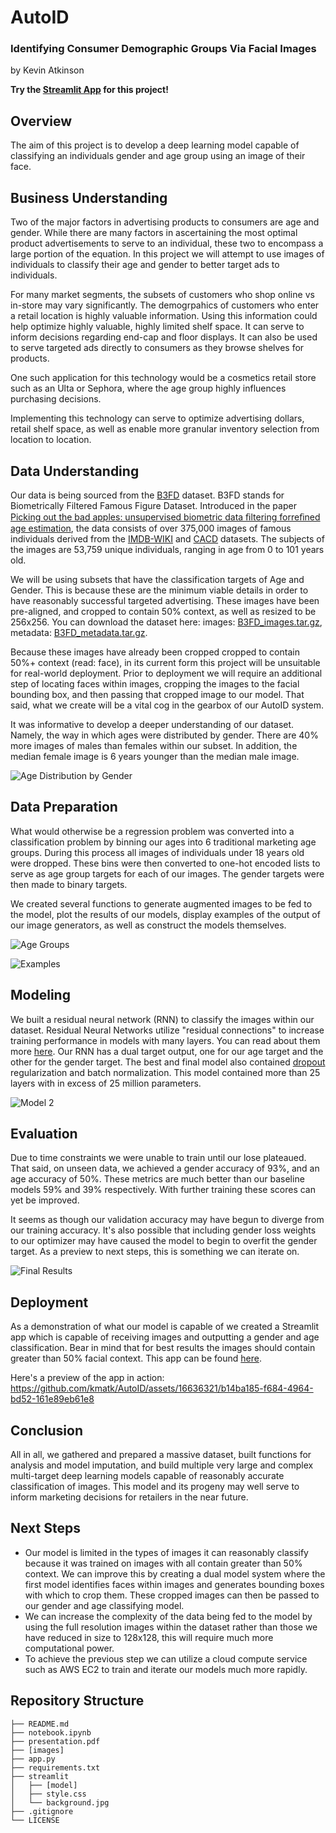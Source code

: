# **AutoID**
### Identifying Consumer Demographic Groups Via Facial Images
by Kevin Atkinson

**Try the [Streamlit App](https://kmatk-autoid-app-lcpx0a.streamlit.app/) for this project!**

## Overview
The aim of this project is to develop a deep learning model capable of classifying an individuals gender and age group using an image of their face. 

## Business Understanding
Two of the major factors in advertising products to consumers are age and gender. While there are many factors in ascertaining the most optimal product advertisements to serve to an individual, these two to encompass a large portion of the equation. In this project we will attempt to use images of individuals to classify their age and gender to better target ads to individuals. 

For many market segments, the subsets of customers who shop online vs in-store may vary significantly. The demogrpahics of customers who enter a retail location is highly valuable information. Using this information could help optimize highly valuable, highly limited shelf space. It can serve to inform decisions regarding end-cap and floor displays. It can also be used to serve targeted ads directly to consumers as they browse shelves for products. 

One such application for this technology would be a cosmetics retail store such as an Ulta or Sephora, where the age group highly influences purchasing decisions. 

Implementing this technology can serve to optimize advertising dollars, retail shelf space, as well as enable more granular inventory selection from location to location.

## Data Understanding

Our data is being sourced from the [B3FD](https://github.com/kbesenic/B3FD) dataset. B3FD stands for Biometrically Filtered Famous Figure Dataset. Introduced in the paper [Picking out the bad apples: unsupervised biometric data ﬁltering forreﬁned age estimation](https://link.springer.com/epdf/10.1007/s00371-021-02323-y?sharing_token=z1NicVj4Fy7P340TvNARsPe4RwlQNchNByi7wbcMAY6I9f3BJkfEnl_nOTlEIb8Wo61IlQRlpMJvoIBvErNdzQVjHI_iw8GtkfEtU2GkEZUAH1OPj6rD6vzQM6L0QxHaTNktc-rMcuc7CpaKb-DYU5QZuxSyGKUtAzk9EUTpuwo=), the data consists of over 375,000 images of famous individuals derived from the [IMDB-WIKI](https://data.vision.ee.ethz.ch/cvl/rrothe/imdb-wiki/) and [CACD](https://bcsiriuschen.github.io/CARC/) datasets. The subjects of the images are 53,759 unique individuals, ranging in age from 0 to 101 years old.

We will be using subsets that have the classification targets of Age and Gender. This is because these are the minimum viable details in order to have reasonably successful targeted advertising. These images have been pre-aligned, and cropped to contain 50% context, as well as resized to be 256x256. You can download the dataset here: images: [B3FD_images.tar.gz](https://ferhr-my.sharepoint.com/:u:/g/personal/kbr122017_fer_hr/EU4lr6xf_ZhBi9vN_i8h_XEByhasE-qqKlcC7iqk5K9XtQ?e=Yox63W), metadata: [B3FD_metadata.tar.gz](https://ferhr-my.sharepoint.com/:u:/g/personal/kbr122017_fer_hr/EcKiZtbTTb5Ep-fN32wCx4oBIcY64Wr8JhxlgPkV33M7cg?e=Q6NtUX).

Because these images have already been cropped cropped to contain 50%+ context (read: face), in its current form this project will be unsuitable for real-world deployment. Prior to deployment we will require an additional step of locating faces within images, cropping the images to the facial bounding box, and then passing that cropped image to our model. That said, what we create will be a vital cog in the gearbox of our AutoID system. 

It was informative to develop a deeper understanding of our dataset. Namely, the way in which ages were distributed by gender. There are 40% more images of males than females within our subset. In addition, the  median female image is 6 years younger than the median male image.

![Age Distribution by Gender](images/ages_by_gender.png)

## Data Preparation  
What would otherwise be a regression problem was converted into a classification problem by binning our ages into 6 traditional marketing age groups. During this process all images of individuals under 18 years old were dropped. These bins were then converted to one-hot encoded lists to serve as age group targets for each of our images. The gender targets were then made to binary targets.

We created several functions to generate augmented images to be fed to the model, plot the results of our models, display examples of the output of our image generators, as well as construct the models themselves.

![Age Groups](images/age_groups.png)

![Examples](images/examples.png)

## Modeling 
We built a residual neural network (RNN) to classify the images within our dataset. Residual Neural Networks utilize "residual connections" to increase training performance in models with many layers. You can read about them more [here](https://arxiv.org/pdf/1512.03385.pdf). Our RNN has a dual target output, one for our age target and the other for the gender target. The best and  final model also contained [dropout](https://arxiv.org/pdf/1207.0580.pdf) regularization and batch normalization. This model contained more than 25 layers with in excess of 25 million parameters.

![Model 2](images/model2.png)

## Evaluation
Due to time constraints we were unable to train until our lose plateaued. That said, on unseen data, we achieved a gender accuracy of 93%, and an age accuracy of 50%. These metrics are much better than our baseline models 59% and 39% respectively. With further training these scores can yet be improved. 

It seems as though our validation accuracy may have begun to diverge from our training accuracy. It's also possible that including gender loss weights to our optimizer may have caused the model to begin to overfit the gender target. As a preview to next steps, this is something we can iterate on. 

![Final Results](images/results.png)

## Deployment
As a demonstration of what our model is capable of we created a Streamlit app which is capable of receiving images and outputting a gender and age classification. Bear in mind that for best results the images should contain greater than 50% facial context. This app can be found [here](https://kmatk-autoid-app-lcpx0a.streamlit.app/).

Here's a preview of the app in action:  
https://github.com/kmatk/AutoID/assets/16636321/b14ba185-f684-4964-bd52-161e89eb61e8

## Conclusion
All in all, we gathered and prepared a massive dataset, built functions for analysis and model imputation, and build multiple very large and complex multi-target deep learning models capable of reasonably accurate classification of images. This model and its progeny may well serve to inform marketing decisions for retailers in the near future.

## Next Steps
- Our model is limited in the types of images it can reasonably classify because it was trained on images with all contain greater than 50% context. We can improve this by creating a dual model system where the first model identifies faces within images and generates bounding boxes with which to crop them. These cropped images can then be passed to our gender and age classifying model.
- We can increase the complexity of the data being fed to the model by using the full resolution images within the dataset rather than those we have reduced in size to 128x128, this will require much more computational power.
- To achieve the previous step we can utilize a cloud compute service such as AWS EC2 to train and iterate our models much more rapidly.

## Repository Structure
```
├── README.md
├── notebook.ipynb
├── presentation.pdf
├── [images]
├── app.py
├── requirements.txt
├── streamlit
│   ├── [model]
│   ├── style.css
│   └── background.jpg
├── .gitignore
└── LICENSE
```
